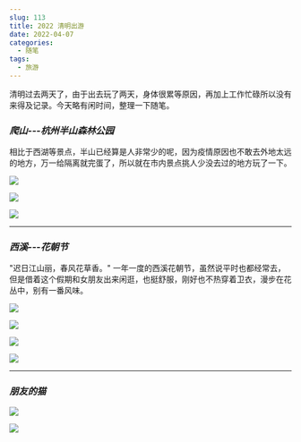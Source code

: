 ```yaml
---
slug: 113
title: 2022 清明出游
date: 2022-04-07
categories: 
  - 随笔
tags: 
  - 旅游
---
```



清明过去两天了，由于出去玩了两天，身体很累等原因，再加上工作忙碌所以没有来得及记录。今天略有闲时间，整理一下随笔。


### *爬山---杭州半山森林公园*

相比于西湖等景点，半山已经算是人非常少的呢，因为疫情原因也不敢去外地太远的地方，万一给隔离就完蛋了，所以就在市内景点挑人少没去过的地方玩了一下。

![](https://imgurl.zishu.me/images/old/2022/04/24/6264dae6c5837.png)

![](https://imgurl.zishu.me/images/old/2022/04/24/6264daea5f9f2.png)

![](https://imgurl.zishu.me/images/old/2022/04/24/6264dafb3f999.png)

---

### *西溪---花朝节*

"迟日江山丽，春风花草香。" 一年一度的西溪花朝节，虽然说平时也都经常去，但是借着这个假期和女朋友出来闲逛，也挺舒服，刚好也不热穿着卫衣，漫步在花丛中，别有一番风味。

![](https://imgurl.zishu.me/images/old/2022/04/24/6264daff29e9e.png)

![](https://imgurl.zishu.me/images/old/2022/04/24/6264daffc5375.png)

![](https://imgurl.zishu.me/images/old/2022/04/24/6264db0bd8f81.png)

![](https://imgurl.zishu.me/images/old/2022/04/24/6264db0dac44e.png)

---

### *朋友的猫*

![](https://imgurl.zishu.me/images/old/2022/04/24/6264db886c1b3.png)

![](https://imgurl.zishu.me/images/old/2022/04/24/6264db86c8c56.png)